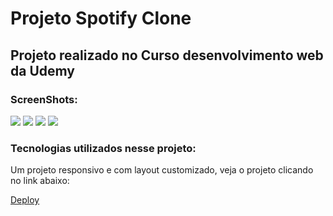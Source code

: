 <h1>Projeto Spotify Clone</h1>
<h2>Projeto realizado no Curso desenvolvimento web da Udemy</h2>
<h3>ScreenShots:</h3>
<img src="https://github.com/LucineiaSilvah/Bootstrap-Spotify-clone/assets/90657609/7195ad0e-a25c-41bf-8a8c-134a100eec6f">
<img src="https://github.com/LucineiaSilvah/Bootstrap-Spotify-clone/assets/90657609/624f5219-653c-404c-8326-219940d47b22">
<img src="https://github.com/LucineiaSilvah/Bootstrap-Spotify-clone/assets/90657609/d3b9dea3-68b2-4f6f-8b8e-8f9685a7770c">
<img src="https://github.com/LucineiaSilvah/Bootstrap-Spotify-clone/assets/90657609/06e7a8c6-03d1-4c8b-9a08-7058a1418adf">
<h3>Tecnologias utilizados nesse projeto:</h3>

<p>Um projeto responsivo e com layout customizado, veja o projeto clicando no link abaixo:</p>
<a href="https://bootstrap-clone-spotify.netlify.app/" target="_blank">Deploy </a>



